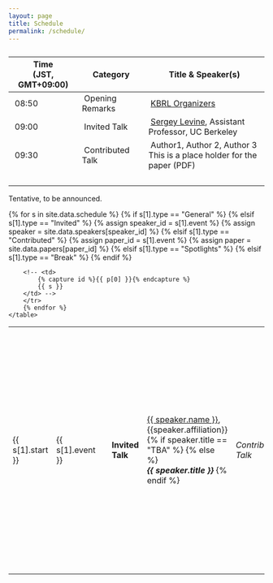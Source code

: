 ```yaml
---
layout: page
title: Schedule
permalink: /schedule/
---
```



<link href="https://kbrl.github.io/img/general.css" rel="stylesheet"></link>

<table class="demo">
	<caption></caption>
	<thead>
	<tr>
		<th>Time<br>(JST, GMT+09:00)</th>
		<th>Category</th>
		<th>Title & Speaker(s)</th>
	</tr>
	</thead>
	<tbody>
	<tr>
		<td>&nbsp;08:50</td>
		<td>&nbsp;Opening Remarks</td>
		<td>&nbsp;<a href="https://kbrl.github.io/organizers/">KBRL Organizers</a></td>
	</tr>
	<tr>
		<td>&nbsp;09:00</td>
		<td>&nbsp;Invited Talk</td>
		<td>&nbsp;<a href="https://www2.eecs.berkeley.edu/Faculty/Homepages/svlevine.html">Sergey Levine</a>, Assistant Professor, UC Berkeley</td>
	</tr>
	<tr>
		<td>&nbsp;09:30</td>
		<td>&nbsp;Contributed Talk</td>
		<td>&nbsp;Author1, Author 2, Author 3<br>This is a place holder for the paper (PDF)</td>
	</tr>
	<tr>
		<td>&nbsp;</td>
		<td>&nbsp;</td>
		<td>&nbsp;</td>
	</tr>
	</tbody>
</table>



Tentative, to be announced.

<div class="container">
  <div class="row">
    <table class="table">
        {% for s in site.data.schedule %}
        <tr>
        <td>{{ s[1].start }}</td>
        {% if s[1].type == "General" %}
          <td>{{ s[1].event }}</td>
          <td></td>
        {% elsif s[1].type == "Invited" %}
          <td class="success"><b>Invited Talk</b></td>
          {% assign speaker_id = s[1].event %}
          {% assign speaker = site.data.speakers[speaker_id] %}
          <td class="success">
          <a href="{{speaker.url}}">{{ speaker.name }}</a>, {{speaker.affiliation}}
          {% if speaker.title == "TBA" %}
          {% else %}
          <br><i><b>{{ speaker.title }}</b></i>
          {% endif %}
          </td>
        {% elsif s[1].type == "Contributed" %}
          <td><i>Contributed Talk</i></td>
          {% assign paper_id = s[1].event %}
          {% assign paper = site.data.papers[paper_id] %}
          <td>
            {{ paper.authors }}<br>
            {% if paper_id == "paper_52" %}
              <span class="bg-danger">Best Paper:</span> 
            {% endif %}
            {% if paper_id == "paper_4" %}
              <span class="bg-danger">Best Paper:</span> 
            {% endif %}
            <i>{{ paper.title }}</i>
            {% if paper.alt_url == "" %}
              (<a href="{{ site.baseurl }}/papers/KR2ML_2019_{{ paper_id }}.pdf">PDF</a>)
            {% elsif paper.alt_url == "NONE" %}
            {% else %}
              (<a href="{{ paper.alt_url }}">PDF</a>)
            {% endif %}
          </td>
        {% elsif s[1].type == "Spotlights" %}
          <td>Spotlights</td>
          <td><a href="#{{s[0]}}">{{ s[1].event }}</a></td>
        {% elsif s[1].type == "Break" %}
          <td class="info"></td>
          <td class="info">{{ s[1].event }}</td>
        {% endif %}

        <!-- <td>
            {% capture id %}{{ p[0] }}{% endcapture %}
            {{ s }}
        </td> -->
        </tr>
        {% endfor %}
    </table>
  </div>
